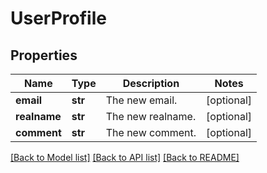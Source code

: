 # UserProfile

## Properties
Name | Type | Description | Notes
------------ | ------------- | ------------- | -------------
**email** | **str** | The new email. | [optional] 
**realname** | **str** | The new realname. | [optional] 
**comment** | **str** | The new comment. | [optional] 

[[Back to Model list]](../README.md#documentation-for-models) [[Back to API list]](../README.md#documentation-for-api-endpoints) [[Back to README]](../README.md)


